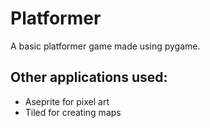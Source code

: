 # Platformer
A basic platformer game made using pygame.

## Other applications used:
- Aseprite for pixel art
- Tiled for creating maps
